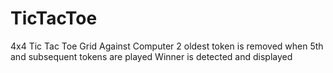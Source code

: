 # TicTacToe
4x4 Tic Tac Toe Grid
Against Computer
2 oldest token is removed when 5th and subsequent tokens are played
Winner is detected and displayed
